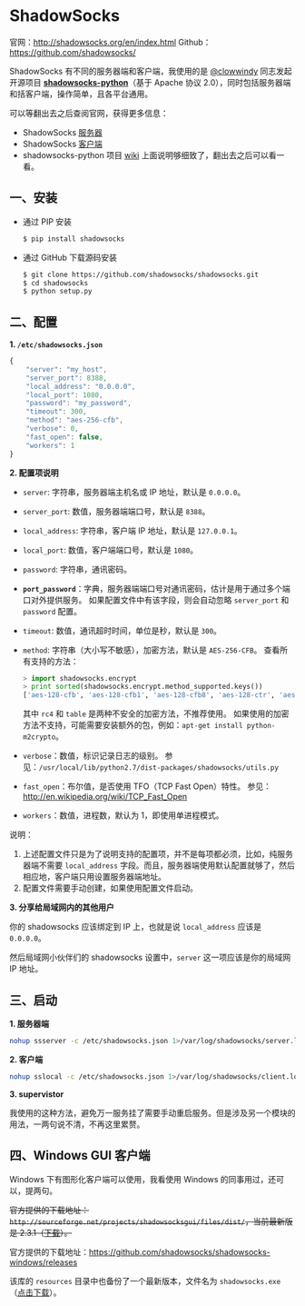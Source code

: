 # ShadowSocks

官网：http://shadowsocks.org/en/index.html
Github：https://github.com/shadowsocks/

ShadowSocks 有不同的服务器端和客户端，我使用的是 [@clowwindy](https://github.com/clowwindy) 同志发起开源项目 **[shadowsocks-python](https://github.com/shadowsocks/shadowsocks)**（基于 Apache 协议 2.0），同时包括服务器端和括客户端，操作简单，且各平台通用。

可以等翻出去之后查阅官网，获得更多信息：

- ShadowSocks [服务器](http://shadowsocks.org/en/download/servers.html)
- ShadowSocks [客户端](http://shadowsocks.org/en/download/clients.html)
- shadowsocks-python 项目 [wiki](https://github.com/shadowsocks/shadowsocks/wiki)
	上面说明够细致了，翻出去之后可以看一看。

## 一、安装

- 通过 PIP 安装

    ```bash
    $ pip install shadowsocks
    ```

- 通过 GitHub 下载源码安装

    ```bash
    $ git clone https://github.com/shadowsocks/shadowsocks.git
    $ cd shadowsocks
    $ python setup.py
    ```

## 二、配置

**1. `/etc/shadowsocks.json`**

```js
{
    "server": "my_host",
    "server_port": 8388,
    "local_address": "0.0.0.0",
    "local_port": 1080,
    "password": "my_password",
    "timeout": 300,
    "method": "aes-256-cfb",
    "verbose": 0,
    "fast_open": false,
    "workers": 1
}
```

**2. 配置项说明**

- `server`: 字符串，服务器端主机名或 IP 地址，默认是 `0.0.0.0`。
- `server_port`: 数值，服务器端端口号，默认是 `8388`。
- `local_address`: 字符串，客户端 IP 地址，默认是 `127.0.0.1`。
- `local_port`: 数值，客户端端口号，默认是 `1080`。
- `password`: 字符串，通讯密码。
- **`port_password`**：字典，服务器端端口号对通讯密码，估计是用于通过多个端口对外提供服务。
    如果配置文件中有该字段，则会自动忽略 `server_port` 和 `password` 配置。
- `timeout`: 数值，通讯超时时间，单位是秒，默认是 `300`。
- `method`: 字符串（大小写不敏感），加密方法，默认是 `AES-256-CFB`。
    查看所有支持的方法：

    ```python
    > import shadowsocks.encrypt
    > print sorted(shadowsocks.encrypt.method_supported.keys())
    ['aes-128-cfb', 'aes-128-cfb1', 'aes-128-cfb8', 'aes-128-ctr', 'aes-128-ofb', 'aes-192-cfb', 'aes-192-cfb1', 'aes-192-cfb8', 'aes-192-ctr', 'aes-192-ofb', 'aes-256-cfb', 'aes-256-cfb1', 'aes-256-cfb8', 'aes-256-ctr', 'aes-256-ofb', 'bf-cfb', 'camellia-128-cfb', 'camellia-192-cfb', 'camellia-256-cfb', 'cast5-cfb', 'chacha20', 'des-cfb', 'idea-cfb', 'rc2-cfb', 'rc4', 'rc4-md5', 'salsa20', 'salsa20-ctr', 'seed-cfb', 'table']
    ```

    其中 `rc4` 和 `table` 是两种不安全的加密方法，不推荐使用。
    如果使用的加密方法不支持，可能需要安装额外的包，例如：`apt-get install python-m2crypto`。
- `verbose`：数值，标识记录日志的级别。
    参见：`/usr/local/lib/python2.7/dist-packages/shadowsocks/utils.py`
- `fast_open`：布尔值，是否使用 TFO（TCP Fast Open）特性。
    参见：http://en.wikipedia.org/wiki/TCP_Fast_Open
- `workers`：数值，进程数，默认为 1，即使用单进程模式。

说明：

1. 上述配置文件只是为了说明支持的配置项，并不是每项都必须，比如，纯服务器端不需要 `local_address` 字段。而且，服务器端使用默认配置就够了，然后相应地，客户端只用设置服务器端地址。
2. 配置文件需要手动创建，如果使用配置文件启动。

**3. 分享给局域网内的其他用户**

你的 shadowsocks 应该绑定到 IP 上，也就是说 `local_address` 应该是 `0.0.0.0`。

然后局域网小伙伴们的 shadowsocks 设置中，`server` 这一项应该是你的局域网 IP 地址。

## 三、启动

**1. 服务器端**

```bash
nohup ssserver -c /etc/shadowsocks.json 1>/var/log/shadowsocks/server.log 2>&1 &
```

**2. 客户端**

```bash
nohup sslocal -c /etc/shadowsocks.json 1>/var/log/shadowsocks/client.log 2>&1 &
```

**3. supervistor**

我使用的这种方法，避免万一服务挂了需要手动重启服务。但是涉及另一个模块的用法，一两句说不清，不再这里累赘。

## 四、Windows GUI 客户端

Windows 下有图形化客户端可以使用，我看使用 Windows 的同事用过，还可以，提两句。

~~官方提供的下载地址：`http://sourceforge.net/projects/shadowsocksgui/files/dist/`，当前最新版是 2.3.1（[下载](http://sourceforge.net/projects/shadowsocksgui/files/dist/Shadowsocks-win-2.3.1.zip/download)）。~~

官方提供的下载地址：https://github.com/shadowsocks/shadowsocks-windows/releases

该库的 `resources` 目录中也备份了一个最新版本，文件名为 `shadowsocks.exe`（[点击下载](/catroll/gfw/raw/master/resources/Shadowsocks.exe)）。
